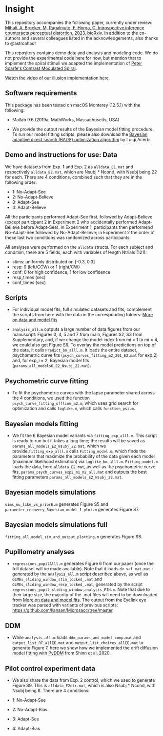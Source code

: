 # Insight
This repository accompanies the following paper, currently under review:
 [Mihali, A, Broeker, M, Ragalmuto, F, Horga, G. Introspective inference counteracts perceptual distortion, 2023, bioRxiv]( https://www.biorxiv.org/content/10.1101/2021.11.13.468497v5). In addition to the co-authors and several colleagues listed in the acknowledgements, also thanks to @astroahad!
 
 This repository contains demo data and analysis and modeling code. We do not provide the experimental code here for now, but mention that to implement the spiral stimuli we adapted the implementation of [Peter Scarfe's Contrast Modulated Spiral](https://peterscarfe.com/contrastModulatedSpiral.html). 


[Watch the video of our illusion implementation here](https://drive.google.com/file/d/1ilji0ZZn5h6dp0mwLMRirZni5ONku6PN/view?usp=sharing  ). 

## Software requirements
 
This package has been tested on macOS Monterey (12.5.1) with the following:

-  Matlab 9.6 (2019a, MathWorks, Massachusetts, USA) 

- We provide the output results of the Bayesian model fitting procedure.  To run our model fitting scripts, please also download the [Bayesian adaptive direct search (BADS)  optimization algorithm](https://github.com/lacerbi/bads) by Luigi Acerbi.


## Demo and instructions for use: Data

We have datasets from Exp. 1 and Exp. 2 as `alldata_E1.mat` and respectively `alldata_E2.mat`, which are Nsubj * Ncond, with Nsubj being 22 for each. There are 4 conditions, combined such that they are in the following order: 

- 1: No-Adapt-See 
- 2: No-Adapt-Believe
- 3: Adapt-See
- 4: Adapt-Believe

 All the participants performed Adapt-See first, followed by Adapt-Believe (except participant 2 in Experiment 2 who accidentally performed Adapt-Believe before Adapt-See). In Experiment 1, participants then performend No-Adapt-See followed by No-Adapt-Believe; in Experiment 2 the order of these last two conditions was randomized across participants.  
 
All analyses were performed on the `alldata` structs. For each subject and condition, there are 5 fields, each with variables of length Ntrials (121):


- stims: uniformly distributed on [-0.3, 0.3]
- resp: 0 (left/CCW) or 1 (right/CW)
- conf: 0 for high confidence, 1 for low confidence 
- resp_times (sec)
- conf_times (sec)



## Scripts
- For individual model fits, full simulated datasets and fits, complement the scripts from here with the data in the corresponding folders:
[More on data and model fits](https://drive.google.com/drive/folders/1OW1x80jKBBn9jowLEeM6Y8xWxc_w7NO4?usp=drive_link)

- `analysis_all.m` outputs a large number of data figures from our manuscript: Figures 3, 4, 5 and 7 from main, Figures S2, S3 from Supplementary, and, if we change the model index from mi = 1 to mi = 4, we could also get Figure S6.  To overlay the model predictions on top of the data, it calls `Predict_bm_alll.m`. It loads the entire dataset, psychometric curve fits (`psych_curves_fitting_m2_201_E2.mat` for exp.2) and, for exp_i = 2, Bayesian model fits (`params_all_models6_E2_Nsubj_22.mat`). 

## Psychometric curve fitting
- To fit the psychometric curves with the lapse parameter shared across the 4 conditions, we used the function `psych_curve_fitting_offline_m2.m`, which uses grid search for optimization and calls  `loglike.m`, which calls `function_psi.m`.

## Bayesian models fitting
- We fit the 6 Bayesian model variants via `fitting_exp_alll.m`. This script is ready to run but it takes a long time; the results will be saved as `params_all_models_E2_Nsubj_22.mat`, which we provide.`fitting_exp_alll.m`  calls  `Fitting_model.m`, which finds the parameters that maximize the probability of the data given each model (maximum likelihood estimation) via `Loglike_bm_alll.m`.  `Fitting_model.m` loads the data, here `alldata_E2.mat`, as well as the psychometric curve fits, `params_psych_curves_exp2_m1_m2_all.mat` and outputs the best fitting parameters `params_all_models_E2_Nsubj_22.mat`.

## Bayesian models simulations
`sims_mu_like_vs_priorE.m` generates Figure S5 and `parameter_recovery_Bayesian_model_1_plot.m` generates Figure S7.

## Bayesian models simulations full
`fitting_all_model_sim_and_output_plotting.m` generates Figure S8.

## Pupillometry analyses 

- `regressions_pupilAlll.m` generates Figure 6 from our paper (once the full dataset will be made available). Note that it loads `dv_val_mat.mat` - generated by the `analysis_all.m` script described above, as well as `GLMEs_sliding_window_stim_locked_.mat` and `GLMEs_sliding_window_resp_locked_.mat`, generated by the script `regressions_pupil_sliding_window_analysis_FIN.m`. Note that due to their large size, the majority of the .mat files will need to be downloaded from [More on data and model fits](https://drive.google.com/drive/folders/1OW1x80jKBBn9jowLEeM6Y8xWxc_w7NO4?usp=drive_link). The output from the Eyelink eye tracker was parsed with variants of previous scripts: https://github.com/lianaan/Microsacc/tree/master.

## DDM
- While `analysis_all.m` loads `ddm_params_and_model_comp.mat` and `output_list_RT_allEE.mat` and `output_list_choices_allEE.mat` to generate Figure 7, here we show how we implemented the drift diffusion model fitting with [PyDDM](https://github.com/mwshinn/PyDDM) from Shinn et al, 2020.  
  
## Pilot control experiment data

- We also share the data from Exp. 2 control, which we used to generate Figure S9. This is `alldata_E2ctr.mat`, which is also Nsubj * Ncond, with Nsubj being 8. There are 4 conditions: 

- 1: No-Adapt-See 
- 2: No-Adapt-Bias
- 3: Adapt-See
- 4: Adapt-Bias


